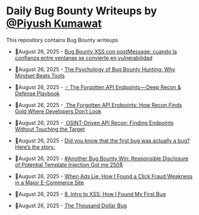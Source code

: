 # Daily Bug Bounty Writeups by [@Piyush Kumawat](https://twitter.com/piyush_supiy) 
This repository contains Bug Bounty writeups

<!-- BLOG-POST-LIST:START -->
 - 💯August 26, 2025 - [Bug Bounty XSS con postMessage: cuando la confianza entre ventanas se convierte en vulnerabilidad](https://gorkaaa.medium.com/bug-bounty-xss-con-postmessage-cuando-la-confianza-entre-ventanas-se-convierte-en-vulnerabilidad-f18822acf0ab?source=rss------bug_bounty-5) 

 - 💯August 26, 2025 - [The Psychology of Bug Bounty Hunting: Why Mindset Beats Tools](https://sukhveersingh97997.medium.com/the-psychology-of-bug-bounty-hunting-why-mindset-beats-tools-5278ea7fa528?source=rss------bug_bounty-5) 

 - 💯August 26, 2025 - [️‍♂️ The Forgotten API Endpoints — Deep Recon &amp; Defense Playbook](https://medium.com/meetcyber/%EF%B8%8F-%EF%B8%8F-the-forgotten-api-endpoints-deep-recon-defense-playbook-1507ff2da8a1?source=rss------bug_bounty-5) 

 - 💯August 26, 2025 - [️ The Forgotten API Endpoints: How Recon Finds Gold Where Developers Don’t Look](https://medium.com/codetodeploy/%EF%B8%8F-the-forgotten-api-endpoints-how-recon-finds-gold-where-developers-dont-look-58fb04b97a51?source=rss------bug_bounty-5) 

 - 💯August 26, 2025 - [️ OSINT-Driven API Recon: Finding Endpoints Without Touching the Target](https://javascript.plainenglish.io/%EF%B8%8F-osint-driven-api-recon-finding-endpoints-without-touching-the-target-d98dbb8c262e?source=rss------bug_bounty-5) 

 - 💯August 26, 2025 - [Did you know that the first bug was actually a bug? Here’s the story.](https://medium.com/@abdullahsaifullah988/did-you-know-that-the-first-bug-was-actually-a-bug-heres-the-story-c9844f254f2c?source=rss------bug_bounty-5) 

 - 💯August 26, 2025 - [#Another Bug Bounty Win: Responsible Disclosure of Potential Template Injection Got me 250$](https://medium.com/@ch1ta/another-bug-bounty-win-responsible-disclosure-of-potential-template-injection-got-me-250-a1d7be3cc781?source=rss------bug_bounty-5) 

 - 💯August 26, 2025 - [When Ads Lie: How I Found a Click Fraud Weakness in a Major E-Commerce Site](https://infosecwriteups.com/when-ads-lie-how-i-found-a-click-fraud-weakness-in-a-major-e-commerce-site-4e8c26e16780?source=rss------bug_bounty-5) 

 - 💯August 26, 2025 - [8. Intro to XSS: How I Found My First Bug](https://infosecwriteups.com/8-intro-to-xss-how-i-found-my-first-bug-0046a4dbec4b?source=rss------bug_bounty-5) 

 - 💯August 26, 2025 - [The Thousand Dollar Bug](https://medium.com/@RaunakGupta1922/the-thousand-dollar-bug-07955ff2ba57?source=rss------bug_bounty-5) 
<!-- BLOG-POST-LIST:END -->
